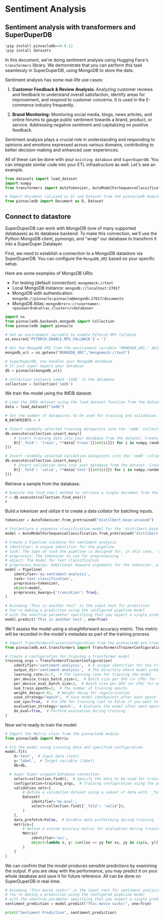 # Sentiment Analysis

## Sentiment analysis with transformers and SuperDuperDB

```python
!pip install pinnacledb==0.0.12
!pip install datasets
```

In this document, we're doing sentiment analysis using Hugging Face's `transformers` library. We demonstrate that you can perform this task seamlessly in SuperDuperDB, using MongoDB to store the data.

Sentiment analysis has some real-life use cases:

1. **Customer Feedback & Review Analysis:** Analyzing customer reviews and feedback to understand overall satisfaction, identify areas for improvement, and respond to customer concerns. It is used in the E-commerce industry frequently.

2. **Brand Monitoring:** Monitoring social media, blogs, news articles, and online forums to gauge public sentiment towards a brand, product, or service. Addressing negative sentiment and capitalizing on positive feedback.

Sentiment analysis plays a crucial role in understanding and responding to opinions and emotions expressed across various domains, contributing to better decision-making and enhanced user experiences.

All of these can be done with your `existing database` and `SuperDuperDB`. You can integrate similar code into your ETL infrastructure as well. Let's see an example.

```python
from datasets import load_dataset
import numpy
from transformers import AutoTokenizer, AutoModelForSequenceClassification

# Import Document (aliased as D) and Dataset from the pinnacledb module
from pinnacledb import Document as D, Dataset
```

## Connect to datastore

SuperDuperDB can work with MongoDB (one of many supported databases) as its database backend. To make this connection, we'll use the Python MongoDB client, pymongo, and "wrap" our database to transform it into a SuperDuper Datalayer.

First, we need to establish a connection to a MongoDB datastore via SuperDuperDB. You can configure the `MongoDB_URI` based on your specific setup.

Here are some examples of MongoDB URIs:

- For testing (default connection): `mongomock://test`
- Local MongoDB instance: `mongodb://localhost:27017`
- MongoDB with authentication: `mongodb://pinnacle:pinnacle@mongodb:27017/documents`
- MongoDB Atlas: `mongodb+srv://<username>:<password>@<atlas_cluster>/<database>`

```python
import os
from pinnacledb.backends.mongodb import Collection
from pinnacledb import pinnacle

# Set an environment variable to enable PyTorch MPS fallback
os.environ['PYTORCH_ENABLE_MPS_FALLBACK'] = '1'

# Get the MongoDB URI from the environment variable "MONGODB_URI," defaulting to "mongomock://test"
mongodb_uri = os.getenv("MONGODB_URI","mongomock://test")

# SuperDuperDB, now handles your MongoDB database
# It just super dupers your database 
db = pinnacle(mongodb_uri)

# Collection instance named 'imdb' in the database
collection = Collection('imdb')
```

We train the model using the IMDB dataset.

```python
# Load the IMDb dataset using the load_dataset function from the datasets module
data = load_dataset("imdb")

# Set the number of datapoints to be used for training and validation. Increase this number to do serious training
N_DATAPOINTS = 4

# Insert randomly selected training datapoints into the 'imdb' collection in the database
db.execute(collection.insert_many([
    # Insert training data into your database from the dataset. Create Document instances for each training datapoint, setting '_fold' to 'train'
    D({'_fold': 'train', **data['train'][int(i)]}) for i in numpy.random.permutation(len(data['train']))[:N_DATAPOINTS]
]))

# Insert randomly selected validation datapoints into the 'imdb' collection in the database
db.execute(collection.insert_many([
    # Insert validation data into your database from the dataset. Create Document instances for validation datapoint, setting '_fold' to 'valid'
    D({'_fold': 'valid', **data['test'][int(i)]}) for i in numpy.random.permutation(len(data['test']))[:N_DATAPOINTS]
]))
```

Retrieve a sample from the database.

```python
# Execute the find_one() method to retrieve a single document from the 'imdb' collection. To check if the database insertion is done okay.
r = db.execute(collection.find_one())
r
```

Build a tokenizer and utilize it to create a data collator for batching inputs.

```python
tokenizer = AutoTokenizer.from_pretrained("distilbert-base-uncased")

# Instantiate a sequence classification model for the 'distilbert-base-uncased' model with 2 labels
model = AutoModelForSequenceClassification.from_pretrained("distilbert-base-uncased", num_labels=2)

# Create a Pipeline instance for sentiment analysis
# identifier: A unique identifier for the pipeline
# task: The type of task the pipeline is designed for, in this case, 'text-classification'
# preprocess: The tokenizer to use for preprocessing
# object: The model for text classification
# preprocess_kwargs: Additional keyword arguments for the tokenizer, e.g., truncation
model = Pipeline(
    identifier='my-sentiment-analysis',
    task='text-classification',
    preprocess=tokenizer,
    object=model,
    preprocess_kwargs={'truncation': True},
)
```

```python
# Assuming 'This is another test' is the input text for prediction
# You're making a prediction using the configured pipeline model
# with the one=True parameter specifying that you expect a single prediction result.
model.predict('This is another test', one=True)
```

We'll assess the model using a straightforward accuracy metric. This metric will be recorded in the model's metadata as part of the training process.

```python
# Import TransformersTrainerConfiguration from the pinnacledb.ext.transformers module
from pinnacledb.ext.transformers import TransformersTrainerConfiguration

# Create a configuration for training a transformer model
training_args = TransformersTrainerConfiguration(
    identifier='sentiment-analysis',  # A unique identifier for the training configuration
    output_dir='sentiment-analysis',  # The directory where model predictions will be saved
    learning_rate=2e-5,  # The learning rate for training the model
    per_device_train_batch_size=2,  # Batch size per GPU (or CPU) for training
    per_device_eval_batch_size=2,  # Batch size per GPU (or CPU) for evaluation
    num_train_epochs=2,  # The number of training epochs
    weight_decay=0.01,  # Weight decay for regularization
    save_strategy="epoch",  # Save model checkpoints after each epoch
    use_cpu=True,  # Use CPU for training (set to False if you want to use GPU)
    evaluation_strategy='epoch',  # Evaluate the model after each epoch
    do_eval=True,  # Perform evaluation during training
)
```

Now we're ready to train the model:

```python
# Import the Metric class from the pinnacledb module
from pinnacledb import Metric

# Fit the model using training data and specified configuration
model.fit(
    X='text',  # Input data (text)
    y='label',  # Target variable (label)
    db=db,

  # Super Duper wrapped Database connection
    select=collection.find(),  # Specify the data to be used for training (fetch all data from the collection)
    configuration=training_args,  # Training configuration using the previously defined TransformersTrainerConfiguration
    validation_sets=[
        # Define a validation dataset using a subset of data with '_fold' equal to 'valid'
        Dataset(
            identifier='my-eval',
            select=collection.find({'_fold': 'valid'}),
        )
    ],
    data_prefetch=False,  # Disable data prefetching during training
    metrics=[
        # Define a custom accuracy metric for evaluation during training
        Metric(
            identifier='acc',
            object=lambda x, y: sum([xx == yy for xx, yy in zip(x, y)]) / len(x)
        )
    ]
)
```

We can confirm that the model produces sensible predictions by examining the output. If you are okay with the performance, you may predict it on your whole database and save it for future reference. All can be done on SuperDuperDB in real-time.

```python
# Assuming "This movie sucks!" is the input text for sentiment analysis
# You're making a prediction using the configured pipeline model
# with the one=True parameter specifying that you expect a single prediction result.
sentiment_prediction = model.predict("This movie sucks!", one=True)

print("Sentiment Prediction", sentiment_prediction)
```
